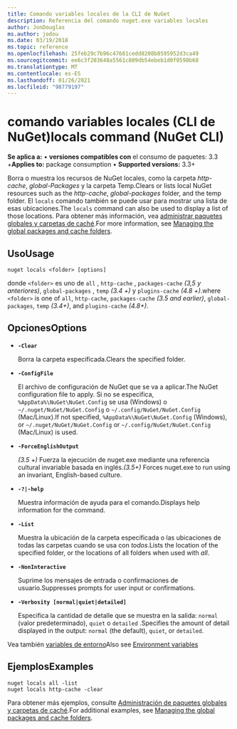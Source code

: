 ```yaml
---
title: Comando variables locales de la CLI de NuGet
description: Referencia del comando nuget.exe variables locales
author: JonDouglas
ms.author: jodou
ms.date: 03/19/2018
ms.topic: reference
ms.openlocfilehash: 25feb29c7b96c47681cedd8208b8595952d3ca49
ms.sourcegitcommit: ee6c3f203648a5561c809db54ebeb1d0f0598b68
ms.translationtype: MT
ms.contentlocale: es-ES
ms.lasthandoff: 01/26/2021
ms.locfileid: "98779197"
---
```

# <a name="locals-command-nuget-cli"></a><span data-ttu-id="af91b-103">comando variables locales (CLI de NuGet)</span><span class="sxs-lookup"><span data-stu-id="af91b-103">locals command (NuGet CLI)</span></span>

<span data-ttu-id="af91b-104">**Se aplica a:** &bullet; **versiones compatibles con** el consumo de paquetes: 3.3 +</span><span class="sxs-lookup"><span data-stu-id="af91b-104">**Applies to:** package consumption &bullet; **Supported versions:** 3.3+</span></span>

<span data-ttu-id="af91b-105">Borra o muestra los recursos de NuGet locales, como la carpeta *http-cache*, *global-Packages* y la carpeta Temp.</span><span class="sxs-lookup"><span data-stu-id="af91b-105">Clears or lists local NuGet resources such as the *http-cache*, *global-packages* folder, and the temp folder.</span></span> <span data-ttu-id="af91b-106">El `locals` comando también se puede usar para mostrar una lista de esas ubicaciones.</span><span class="sxs-lookup"><span data-stu-id="af91b-106">The `locals` command can also be used to display a list of those locations.</span></span> <span data-ttu-id="af91b-107">Para obtener más información, vea [administrar paquetes globales y carpetas de caché](../../consume-packages/managing-the-global-packages-and-cache-folders.md).</span><span class="sxs-lookup"><span data-stu-id="af91b-107">For more information, see [Managing the global packages and cache folders](../../consume-packages/managing-the-global-packages-and-cache-folders.md).</span></span>

## <a name="usage"></a><span data-ttu-id="af91b-108">Uso</span><span class="sxs-lookup"><span data-stu-id="af91b-108">Usage</span></span>

```cli
nuget locals <folder> [options]
```

<span data-ttu-id="af91b-109">donde `<folder>` es uno de `all` , `http-cache` , `packages-cache` *(3,5 y anteriores)*, `global-packages` , `temp` *(3.4 +)* y `plugins-cache` *(4.8 +)*.</span><span class="sxs-lookup"><span data-stu-id="af91b-109">where `<folder>` is one of `all`, `http-cache`, `packages-cache` *(3.5 and earlier)*, `global-packages`, `temp` *(3.4+)*, and `plugins-cache` *(4.8+)*.</span></span>

## <a name="options"></a><span data-ttu-id="af91b-110">Opciones</span><span class="sxs-lookup"><span data-stu-id="af91b-110">Options</span></span>

- **`-Clear`**

  <span data-ttu-id="af91b-111">Borra la carpeta especificada.</span><span class="sxs-lookup"><span data-stu-id="af91b-111">Clears the specified folder.</span></span>

- **`-ConfigFile`**

  <span data-ttu-id="af91b-112">El archivo de configuración de NuGet que se va a aplicar.</span><span class="sxs-lookup"><span data-stu-id="af91b-112">The NuGet configuration file to apply.</span></span> <span data-ttu-id="af91b-113">Si no se especifica, `%AppData%\NuGet\NuGet.Config` se usa (Windows) o `~/.nuget/NuGet/NuGet.Config` o `~/.config/NuGet/NuGet.Config` (Mac/Linux).</span><span class="sxs-lookup"><span data-stu-id="af91b-113">If not specified, `%AppData%\NuGet\NuGet.Config` (Windows), or `~/.nuget/NuGet/NuGet.Config` or `~/.config/NuGet/NuGet.Config` (Mac/Linux) is used.</span></span>

- **`-ForceEnglishOutput`**

  <span data-ttu-id="af91b-114">*(3.5 +)* Fuerza la ejecución de nuget.exe mediante una referencia cultural invariable basada en inglés.</span><span class="sxs-lookup"><span data-stu-id="af91b-114">*(3.5+)* Forces nuget.exe to run using an invariant, English-based culture.</span></span>

- **`-?|-help`**

  <span data-ttu-id="af91b-115">Muestra información de ayuda para el comando.</span><span class="sxs-lookup"><span data-stu-id="af91b-115">Displays help information for the command.</span></span>

- **`-List`**

  <span data-ttu-id="af91b-116">Muestra la ubicación de la carpeta especificada o las ubicaciones de todas las carpetas cuando se usa con *todos*.</span><span class="sxs-lookup"><span data-stu-id="af91b-116">Lists the location of the specified folder, or the locations of all folders when used with *all*.</span></span>

- **`-NonInteractive`**

  <span data-ttu-id="af91b-117">Suprime los mensajes de entrada o confirmaciones de usuario.</span><span class="sxs-lookup"><span data-stu-id="af91b-117">Suppresses prompts for user input or confirmations.</span></span>

- **`-Verbosity [normal|quiet|detailed]`**

  <span data-ttu-id="af91b-118">Especifica la cantidad de detalle que se muestra en la salida: `normal` (valor predeterminado), `quiet` o `detailed` .</span><span class="sxs-lookup"><span data-stu-id="af91b-118">Specifies the amount of detail displayed in the output: `normal` (the default), `quiet`, or `detailed`.</span></span>

<span data-ttu-id="af91b-119">Vea también [variables de entorno](cli-ref-environment-variables.md)</span><span class="sxs-lookup"><span data-stu-id="af91b-119">Also see [Environment variables](cli-ref-environment-variables.md)</span></span>

## <a name="examples"></a><span data-ttu-id="af91b-120">Ejemplos</span><span class="sxs-lookup"><span data-stu-id="af91b-120">Examples</span></span>

```cli
nuget locals all -list
nuget locals http-cache -clear
```

<span data-ttu-id="af91b-121">Para obtener más ejemplos, consulte [Administración de paquetes globales y carpetas de caché](../../consume-packages/managing-the-global-packages-and-cache-folders.md).</span><span class="sxs-lookup"><span data-stu-id="af91b-121">For additional examples, see [Managing the global packages and cache folders](../../consume-packages/managing-the-global-packages-and-cache-folders.md).</span></span>
